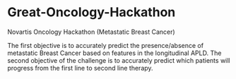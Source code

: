 # Great-Oncology-Hackathon
Novartis Oncology Hackathon (Metastatic Breast Cancer)

The first objective is to accurately predict the presence/absence of metastatic Breast Cancer based on features in the longitudinal APLD.
The second objective of the challenge is to accurately predict which patients will progress from the first line to second line therapy.
